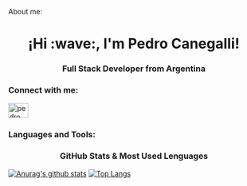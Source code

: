 About me:
<h1 align="center">¡Hi :wave:, I'm Pedro Canegalli!</h1>
<h3 align="center">Full Stack Developer from Argentina</h3>

<h3 align="left">Connect with me:</h3>
<p align="left">
<a href="https://www.linkedin.com/in/pedro-canegalli/" target="blank"><img align="center" src="https://raw.githubusercontent.com/rahuldkjain/github-profile-readme-generator/master/src/images/icons/Social/linked-in-alt.svg" alt="pedro canegalli" height="30" width="40" /></a>
</p>

<h3 align="left">Languages and Tools:</h3>


<h3 align="center">GitHub Stats & Most Used Lenguages</h3>

[![Anurag's github stats](https://github-readme-stats.vercel.app/api?username=PedroCanegalli&show_icons=true&theme=merko)](https://github.com/PedroCanegalli/github-readme-stats)
[![Top Langs](https://github-readme-stats.vercel.app/api/top-langs/?username=PedroCanegalli&layout=compact&theme=merko)](https://github.com/PedroCanegalli/github-readme-stats)
